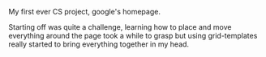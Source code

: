 My first ever CS project, google's homepage.

Starting off was quite a challenge, learning how to place and move everything around the page took a while to grasp but using grid-templates really started to bring everything together in my head.